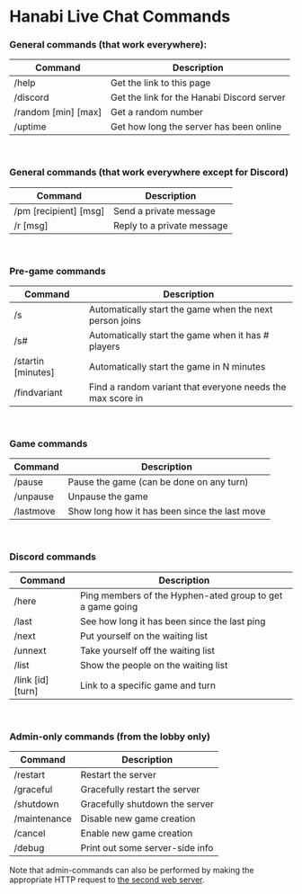 # Hanabi Live Chat Commands

### General commands (that work everywhere):

| Command             | Description
| ------------------- | -----------
| /help               | Get the link to this page
| /discord            | Get the link for the Hanabi Discord server
| /random [min] [max] | Get a random number
| /uptime             | Get how long the server has been online

<br />

### General commands (that work everywhere except for Discord)

| Command               | Description
| --------------------- |------------
| /pm [recipient] [msg] | Send a private message
| /r [msg]              | Reply to a private message

<br />

### Pre-game commands

| Command            | Description
| ------------------ |------------
| /s                 | Automatically start the game when the next person joins
| /s#                | Automatically start the game when it has # players
| /startin [minutes] | Automatically start the game in N minutes
| /findvariant       | Find a random variant that everyone needs the max score in

<br />

### Game commands

| Command   | Description
| --------- | -----------
| /pause    | Pause the game (can be done on any turn)
| /unpause  | Unpause the game
| /lastmove | Show long how it has been since the last move

<br />

### Discord commands

| Command           | Description
| ----------------- |------------
| /here             | Ping members of the Hyphen-ated group to get a game going
| /last             | See how long it has been since the last ping
| /next             | Put yourself on the waiting list
| /unnext           | Take yourself off the waiting list
| /list             | Show the people on the waiting list
| /link [id] [turn] | Link to a specific game and turn

<br />

### Admin-only commands (from the lobby only)

| Command      | Description
| ------------ |------------
| /restart     | Restart the server
| /graceful    | Gracefully restart the server
| /shutdown    | Gracefully shutdown the server
| /maintenance | Disable new game creation
| /cancel      | Enable new game creation
| /debug       | Print out some server-side info

Note that admin-commands can also be performed by making the appropriate HTTP request to [the second web server](https://github.com/Zamiell/hanabi-live/blob/master/src/httpLocalhost.go).
